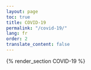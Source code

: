 ```yaml
---
layout: page
toc: true
title: COVID-19
permalink: "/covid-19/"
lang: fr
order: 2
translate_content: false
---
```



{% render_section COVID-19 %}
